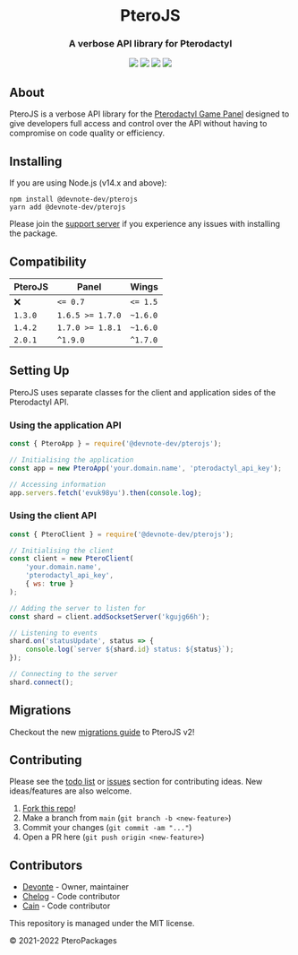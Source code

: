 <h1 align="center">PteroJS</h1>
<h3 align="center"><strong>A verbose API library for Pterodactyl</strong></h3>
<p align="center"><a href="https://discord.com/invite/dwcfTjgn7S" type="_blank"><img src="https://img.shields.io/badge/discord-invite-5865f2?style=for-the-badge&logo=discord&logoColor=white"></a> <img src="https://img.shields.io/badge/version-2.0.1-3572A5?style=for-the-badge"> <img src="https://img.shields.io/github/issues/PteroPackages/PteroJS.svg?style=for-the-badge"> <a href="https://pteropackages.github.io/PteroJS/" type="_blank"><img src="https://img.shields.io/badge/docs-typedoc-e67e22?style=for-the-badge"></a></p>

## About
PteroJS is a verbose API library for the [Pterodactyl Game Panel](https://pterodactyl.io) designed to give developers full access and control over the API without having to compromise on code quality or efficiency.

## Installing
If you are using Node.js (v14.x and above):
```
npm install @devnote-dev/pterojs
yarn add @devnote-dev/pterojs
```
<!-- Deno isn't fully supported yet.

or if you are using Deno:
```js
import pterojs from 'https://cdn.skypack.dev/@devnote-dev/pterojs';
```
-->
Please join the [support server](https://discord.com/invite/dwcfTjgn7S) if you experience any issues with installing the package.

## Compatibility
PteroJS | Panel | Wings
--------|-------|------
❌ | `<= 0.7` | `<= 1.5`
`1.3.0` | `1.6.5 >= 1.7.0` | `~1.6.0`
`1.4.2` | `1.7.0 >= 1.8.1` | `~1.6.0`
`2.0.1` | `^1.9.0` | `^1.7.0`

## Setting Up
PteroJS uses separate classes for the client and application sides of the Pterodactyl API.

### Using the application API
```js
const { PteroApp } = require('@devnote-dev/pterojs');

// Initialising the application
const app = new PteroApp('your.domain.name', 'pterodactyl_api_key');

// Accessing information
app.servers.fetch('evuk98yu').then(console.log);
```

### Using the client API
```js
const { PteroClient } = require('@devnote-dev/pterojs');

// Initialising the client
const client = new PteroClient(
    'your.domain.name',
    'pterodactyl_api_key',
    { ws: true }
);

// Adding the server to listen for
const shard = client.addSocksetServer('kgujg66h');

// Listening to events
shard.on('statusUpdate', status => {
    console.log(`server ${shard.id} status: ${status}`);
});

// Connecting to the server
shard.connect();
```

## Migrations
Checkout the new [migrations guide](./migrations/v2-0-1.md) to PteroJS v2!

## Contributing
Please see the [todo list](https://github.com/PteroPackages/PteroJS/blob/main/TODO.md) or [issues](https://github.com/PteroPackages/PteroJS/issues) section for contributing ideas. New ideas/features are also welcome.

1. [Fork this repo](https://github.com/PteroPackages/PteroJS/fork)!
2. Make a branch from `main` (`git branch -b <new-feature>`)
3. Commit your changes (`git commit -am "..."`)
4. Open a PR here (`git push origin <new-feature>`)

## Contributors
* [Devonte](https://github.com/devnote-dev) - Owner, maintainer
* [Chelog](https://github.com/chelog) - Code contributor
* [Cain](https://github.com/cainthebest) - Code contributor

This repository is managed under the MIT license.

© 2021-2022 PteroPackages
